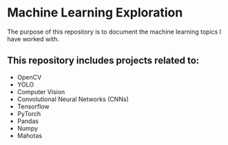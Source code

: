 # Machine Learning Exploration
The purpose of this repository is to document the machine learning topics I have worked with.

## This repository includes projects related to:
- OpenCV
- YOLO
- Computer Vision
- Convolutional Neural Networks (CNNs)
- Tensorflow
- PyTorch
- Pandas
- Numpy
- Mahotas